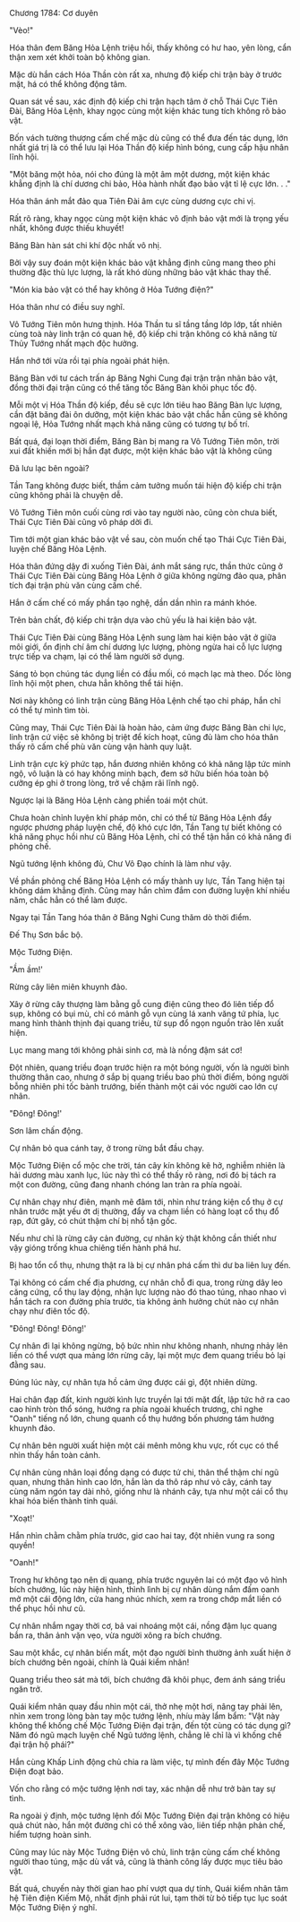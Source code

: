 




Chương 1784: Cơ duyên


"Vèo!"

Hóa thân đem Băng Hỏa Lệnh triệu hồi, thấy không có hư hao, yên lòng, cẩn thận xem xét khởi toàn bộ không gian.

Mặc dù hắn cách Hóa Thần còn rất xa, nhưng độ kiếp chi trận bày ở trước mặt, há có thể không động tâm.

Quan sát về sau, xác định độ kiếp chi trận hạch tâm ở chỗ Thái Cực Tiên Đài, Băng Hỏa Lệnh, khay ngọc cùng một kiện khác tung tích không rõ bảo vật.

Bốn vách tường thượng cấm chế mặc dù cũng có thể đưa đến tác dụng, lớn nhất giá trị là có thể lưu lại Hóa Thần độ kiếp hình bóng, cung cấp hậu nhân lĩnh hội.

"Một băng một hỏa, nói cho đúng là một âm một dương, một kiện khác khẳng định là chí dương chi bảo, Hỏa hành nhất đạo bảo vật tỉ lệ cực lớn. . ."

Hóa thân ánh mắt đảo qua Tiên Đài âm cực cùng dương cực chi vị.

Rất rõ ràng, khay ngọc cùng một kiện khác vô định bảo vật mới là trọng yếu nhất, không được thiếu khuyết!

Băng Bàn hàn sát chi khí độc nhất vô nhị.

Bởi vậy suy đoán một kiện khác bảo vật khẳng định cũng mang theo phi thường đặc thù lực lượng, là rất khó dùng những bảo vật khác thay thế.

"Món kia bảo vật có thể hay không ở Hỏa Tướng điện?"

Hóa thân như có điều suy nghĩ.

Vô Tướng Tiên môn hưng thịnh. Hóa Thần tu sĩ tầng tầng lớp lớp, tất nhiên cùng toà này linh trận có quan hệ, độ kiếp chi trận không có khả năng từ Thủy Tướng nhất mạch độc hưởng.

Hắn nhớ tới vừa rồi tại phía ngoài phát hiện.

Băng Bàn với tư cách trấn áp Băng Nghi Cung đại trận trận nhãn bảo vật, đồng thời đại trận cũng có thể tăng tốc Băng Bàn khôi phục tốc độ.

Mỗi một vị Hóa Thần độ kiếp, đều sẽ cực lớn tiêu hao Băng Bàn lực lượng, cần đặt băng đài ôn dưỡng, một kiện khác bảo vật chắc hẳn cũng sẽ không ngoại lệ, Hỏa Tướng nhất mạch khả năng cũng có tương tự bố trí.

Bất quá, đại loạn thời điểm, Băng Bàn bị mang ra Vô Tướng Tiên môn, trời xui đất khiến mới bị hắn đạt được, một kiện khác bảo vật là không cũng

Đã lưu lạc bên ngoài?

Tần Tang không được biết, thầm cảm tưởng muốn tái hiện độ kiếp chi trận cũng không phải là chuyện dễ.

Vô Tướng Tiên môn cuối cùng rơi vào tay người nào, cũng còn chưa biết, Thái Cực Tiên Đài cũng vô pháp dời đi.

Tìm tới một gian khác bảo vật về sau, còn muốn chế tạo Thái Cực Tiên Đài, luyện chế Băng Hỏa Lệnh.

Hóa thân đứng dậy đi xuống Tiên Đài, ánh mắt sáng rực, thần thức cũng ở Thái Cực Tiên Đài cùng Băng Hỏa Lệnh ở giữa không ngừng đảo qua, phân tích đại trận phù văn cùng cấm chế.

Hắn ở cấm chế có mấy phần tạo nghệ, dần dần nhìn ra mánh khóe.

Trên bản chất, độ kiếp chi trận dựa vào chủ yếu là hai kiện bảo vật.

Thái Cực Tiên Đài cùng Băng Hỏa Lệnh sung làm hai kiện bảo vật ở giữa môi giới, ổn định chí âm chí dương lực lượng, phòng ngừa hai cỗ lực lượng trực tiếp va chạm, lại có thể làm người sở dụng.

Sáng tỏ bọn chúng tác dụng liền có đầu mối, có mạch lạc mà theo. Dốc lòng lĩnh hội một phen, chưa hẳn không thể tái hiện.

Nơi này không có linh trận cùng Băng Hỏa Lệnh chế tạo chi pháp, hắn chỉ có thể tự mình tìm tòi.

Cũng may, Thái Cực Tiên Đài là hoàn hảo, cảm ứng được Băng Bàn chi lực, linh trận cứ việc sẽ không bị triệt để kích hoạt, cũng đủ làm cho hóa thân thấy rõ cấm chế phù văn cùng vận hành quy luật.

Linh trận cực kỳ phức tạp, hắn đương nhiên không có khả năng lập tức minh ngộ, vô luận là có hay không minh bạch, đem sở hữu biến hóa toàn bộ cưỡng ép ghi ở trong lòng, trở về chậm rãi lĩnh ngộ.

Ngược lại là Băng Hỏa Lệnh càng phiền toái một chút.

Chưa hoàn chỉnh luyện khí pháp môn, chỉ có thể từ Băng Hỏa Lệnh đẩy ngược phương pháp luyện chế, độ khó cực lớn, Tần Tang tự biết không có khả năng phục hồi như cũ Băng Hỏa Lệnh, chỉ có thể tận hắn có khả năng đi phỏng chế.

Ngũ tướng lệnh không đủ, Chư Vô Đạo chính là làm như vậy.

Về phần phỏng chế Băng Hỏa Lệnh có mấy thành uy lực, Tần Tang hiện tại không dám khẳng định. Cũng may hắn chìm đắm con đường luyện khí nhiều năm, chắc hẳn có thể làm được.

Ngay tại Tần Tang hóa thân ở Băng Nghi Cung thăm dò thời điểm.

Đế Thụ Sơn bắc bộ.

Mộc Tướng Điện.

"Ầm ầm!'

Rừng cây liên miên khuynh đảo.

Xây ở rừng cây thượng làm bằng gỗ cung điện cũng theo đó liên tiếp đổ sụp, không có bụi mù, chỉ có mảnh gỗ vụn cùng lá xanh văng tứ phía, lục mang hình thành thịnh đại quang triều, từ sụp đổ ngọn nguồn trào lên xuất hiện.

Lục mang mang tới không phải sinh cơ, mà là nồng đậm sát cơ!

Đột nhiên, quang triều đoạn trước hiện ra một bóng người, vốn là người bình thường thân cao, nhưng ở sắp bị quang triều bao phủ thời điểm, bóng người bỗng nhiên phi tốc bành trướng, biến thành một cái vóc người cao lớn cự nhân.

"Đông! Đông!'

Sơn lâm chấn động.

Cự nhân bỏ qua cánh tay, ở trong rừng bắt đầu chạy.

Mộc Tướng Điện cổ mộc che trời, tán cây kín không kẽ hở, nghiễm nhiên là hải dương màu xanh lục, lúc này thì có thể thấy rõ ràng, nơi đó bị tách ra một con đường, cũng đang nhanh chóng lan tràn ra phía ngoài.

Cự nhân chạy như điên, mạnh mẽ đâm tới, nhìn như tráng kiện cổ thụ ở cự nhân trước mặt yếu ớt dị thường, đẩy va chạm liền có hàng loạt cổ thụ đổ rạp, đứt gãy, có chút thậm chí bị nhổ tận gốc.

Nếu như chỉ là rừng cây cản đường, cự nhân kỳ thật không cần thiết như vậy gióng trống khua chiêng tiến hành phá hư.

Bị hao tổn cổ thụ, nhưng thật ra là bị cự nhân phá cấm thì dư ba liên luỵ đến.

Tại không có cấm chế địa phương, cự nhân chỗ đi qua, trong rừng dây leo căng cứng, cổ thụ lay động, nhận lực lượng nào đó thao túng, nhao nhao vì hắn tách ra con đường phía trước, tia không ảnh hưởng chút nào cự nhân chạy như điên tốc độ.

"Đông! Đông! Đông!'

Cự nhân đi lại không ngừng, bộ bức nhìn như không nhanh, nhưng nhảy lên liền có thể vượt qua mảng lớn rừng cây, lại một mực đem quang triều bỏ lại đằng sau.

Đúng lúc này, cự nhân tựa hồ cảm ứng được cái gì, đột nhiên dừng.

Hai chân đạp đất, kinh người kình lực truyền lại tới mặt đất, lập tức hở ra cao cao hình tròn thổ sóng, hướng ra phía ngoài khuếch trương, chỉ nghe "Oanh" tiếng nổ lớn, chung quanh cổ thụ hướng bốn phương tám hướng khuynh đảo.

Cự nhân bên người xuất hiện một cái mênh mông khu vực, rốt cục có thể nhìn thấy hắn toàn cảnh.

Cự nhân cùng nhân loại đồng dạng có được tứ chi, thân thể thậm chí ngũ quan, nhưng thân hình cao lớn, hắn làn da thô ráp như vỏ cây, cánh tay cùng năm ngón tay dài nhỏ, giống như là nhánh cây, tựa như một cái cổ thụ khai hóa biến thành tinh quái.

"Xoạt!'

Hắn nhìn chằm chằm phía trước, giơ cao hai tay, đột nhiên vung ra song quyền!

"Oanh!"

Trong hư không tạo nên dị quang, phía trước nguyên lai có một đạo vô hình bích chướng, lúc này hiện hình, thình lình bị cự nhân dùng nắm đấm oanh mở một cái động lớn, cửa hang nhúc nhích, xem ra trong chớp mắt liền có thể phục hồi như cũ.

Cự nhân nhắm ngay thời cơ, bả vai nhoáng một cái, nồng đậm lục quang bắn ra, thân ảnh vặn vẹo, vừa người xông ra bích chướng.

Sau một khắc, cự nhân biến mất, một đạo người bình thường ảnh xuất hiện ở bích chướng bên ngoài, chính là Quái kiểm nhân!

Quang triều theo sát mà tới, bích chướng đã khôi phục, đem ánh sáng triều ngăn trở.

Quái kiểm nhân quay đầu nhìn một cái, thở nhẹ một hơi, nâng tay phải lên, nhìn xem trong lòng bàn tay mộc tướng lệnh, nhíu mày lẩm bẩm: "Vật này không thể khống chế Mộc Tướng Điện đại trận, đến tột cùng có tác dụng gì? Năm đó ngũ mạch luyện chế Ngũ tướng lệnh, chẳng lẽ chỉ là vì khống chế đại trận hộ phái?"

Hắn cùng Khấp Linh động chủ chia ra làm việc, tự mình đến đây Mộc Tướng Điện đoạt bảo.

Vốn cho rằng có mộc tướng lệnh nơi tay, xác nhận dễ như trở bàn tay sự tình.

Ra ngoài ý định, mộc tướng lệnh đối Mộc Tướng Điện đại trận không có hiệu quả chút nào, hắn một đường chỉ có thể xông vào, liên tiếp nhận phản chế, hiểm tượng hoàn sinh.

Cũng may lúc này Mộc Tướng Điện vô chủ, linh trận cùng cấm chế không người thao túng, mặc dù vất vả, cũng là thành công lấy được mục tiêu bảo vật.

Bất quá, chuyến này thời gian hao phí vượt qua dự tính, Quái kiểm nhân tâm hệ Tiên điện Kiếm Mộ, nhất định phải rút lui, tạm thời từ bỏ tiếp tục lục soát Mộc Tướng Điện ý nghĩ.




